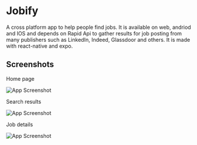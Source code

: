 
# Jobify

A cross platform app to help people find jobs. It is available on web, andriod and IOS and depends on Rapid Api to gather results for job posting from many publishers such as LinkedIn, Indeed, Glassdoor and others. It is made with react-native and expo.


## Screenshots

Home page

![App Screenshot](https://github.com/minashady/assets/blob/main/Home.jpg)

Search results

![App Screenshot](https://github.com/minashady/assets/blob/main/Search%20results.jpg)

Job details

![App Screenshot](https://github.com/minashady/assets/blob/main/Job%20details.jpg)
